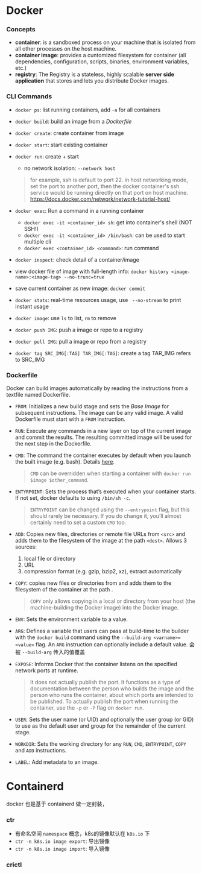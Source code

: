
# Docker

### Concepts

- **container**: is a sandboxed process on your machine that is isolated from all other processes on the host machine.
- **container image**: provides a cuntomized filesystem for container (all dependencies, configuration, scripts, binaries, environment variables, etc.)
- **registry**: The Registry is a stateless, highly scalable **server side application** that stores and lets you distribute Docker images. 

### CLI Commands

- `docker ps`: list running containers, add `-a` for all containers

- `docker build`: build an image from a *Dockerfile*

- `docker create`: create container from image

- `docker start`: start existing container

- `docker run`: create + start

  - no network isolation: `--network host`

   > for example, ssh is default to port 22. in host networking mode, set the port to another port, then the docker container's ssh service would be running directly on that port on host machine.
   > https://docs.docker.com/network/network-tutorial-host/

- `docker exec`: Run a command in a running container

  - `docker exec -it <container_id> sh`: get into container's shell (NOT SSH!)
  - `docker exec -it <container_id> /bin/bash`: can be used to start multiple cli
  - `docker exec <container_id> <command>`: run command

- `docker inspect`: check detail of a container/image

- view docker file of image with full-length info: 
  `docker history <image-name>:<image-tag> --no-trunc=true`

- save current container as new image: `docker commit`

- `docker stats`: real-time resources usage, use ` --no-stream` to print instant usage

- `docker image`: use `ls` to list, `rm` to remove

- `docker push IMG`: push a image or repo to a registry

- `docker pull IMG`: pull a image or repo from a registry

- `docker tag SRC_IMG[:TAG] TAR_IMG[:TAG]`: create a tag TAR_IMG refers to SRC_IMG


### Dockerfile
Docker can build images automatically by reading the instructions from a textfile named Dockerfile.
- `FROM`: Initializes a new build stage and sets the *Base Image* for subsequent instructions. The image can be any valid image. A valid Dockerfile must start with a `FROM` instruction.

- `RUN`: Execute any commands in a new layer on top of the current image and commit the results. The resulting committed image will be used for the next step in the Dockerfile.

- `CMD`: The command the container executes by default when you launch the built image (e.g. bash). Details [here](https://docs.docker.com/engine/reference/builder/#cmd).
  > `CMD` can be overridden when starting a container with `docker run $image $other_command`. 
  
- `ENTYRPOINT`: Sets the process that’s executed when your container starts. If not set, docker defaults to using `/bin/sh -c`.
  > `ENTRYPOINT` can be changed using the `--entrypoint` flag, but this should rarely be necessary. If you do change it, you’ll almost certainly need to set a custom `CMD` too.
  
- `ADD`: Copies new files, directories or remote file URLs from `<src>` and adds them to the filesystem of the image at the path `<dest>`. Allows 3 sources: 
  
  1. local file or directory
  2. URL
  3. compression format (e.g. gzip, bzip2, xz), extract automatically
  
- `COPY`: copies new files or directories from <src> and adds them to the filesystem of the container at the path <dest>. 
  > `COPY` only allows copying in a local or directory from your host (the machine-building the Docker image) into the Docker image.
  
- `ENV`: Sets the environment variable to a value.

- `ARG`: Defines a variable that users can pass at build-time to the builder with the `docker build` command using the `--build-arg <varname>=<value>` flag. An `ARG` instruction can optionally include a default value. 会被 `--build-arg` 传入的值覆盖

- `EXPOSE`: Informs Docker that the container listens on the specified network ports at runtime.
  > It does not actually publish the port. It functions as a type of documentation between the person who builds the image and the person who runs the container, about which ports are intended to be published. To actually publish the port when running the container, use the `-p` or `-P` flag on `docker run`.
  
- `USER`: Sets the user name (or UID) and optionally the user group (or GID) to use as the default user and group for the remainder of the current stage.

- `WORKDIR`: Sets the working directory for any `RUN`, `CMD`, `ENTRYPOINT`, `COPY` and `ADD` instructions.

- `LABEL`: Add metadata to an image.



# Containerd

docker 也是基于 containerd 做一定封装，

### ctr

- 有命名空间 `namespace` 概念，k8s的镜像默认在 `k8s.io` 下
- `ctr -n k8s.io image export`: 导出镜像
- `ctr -n k8s.io image import`: 导入镜像

### crictl
